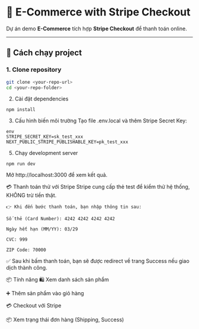 # 🛒 E-Commerce with Stripe Checkout

Dự án demo **E-Commerce** tích hợp **Stripe Checkout** để thanh toán online.

---

## 🚀 Cách chạy project

### 1. Clone repository
```bash
git clone <your-repo-url>
cd <your-repo-folder>
```
2. Cài đặt dependencies
```
npm install
```
3. Cấu hình biến môi trường
Tạo file .env.local và thêm Stripe Secret Key:
```
env
STRIPE_SECRET_KEY=sk_test_xxx
NEXT_PUBLIC_STRIPE_PUBLISHABLE_KEY=pk_test_xxx
```
5. Chạy development server
```
npm run dev
```
Mở http://localhost:3000 để xem kết quả.

💳 Thanh toán thử với Stripe
Stripe cung cấp thẻ test để kiểm thử hệ thống, KHÔNG trừ tiền thật.
```
👉 Khi đến bước thanh toán, bạn nhập thông tin sau:

Số thẻ (Card Number): 4242 4242 4242 4242

Ngày hết hạn (MM/YY): 03/29

CVC: 999

ZIP Code: 70000
```

✅ Sau khi bấm thanh toán, bạn sẽ được redirect về trang Success nếu giao dịch thành công.

📦 Tính năng
🛍️ Xem danh sách sản phẩm

➕ Thêm sản phẩm vào giỏ hàng

💳 Checkout với Stripe

📦 Xem trạng thái đơn hàng (Shipping, Success)
